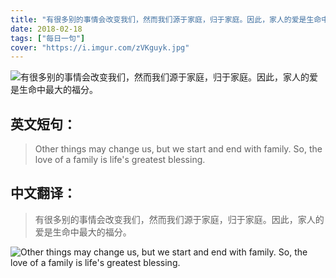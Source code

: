 ```yaml
---
title: "有很多别的事情会改变我们，然而我们源于家庭，归于家庭。因此，家人的爱是生命中最大的福分。 "
date: 2018-02-18
tags: ["每日一句"]
cover: "https://i.imgur.com/zVKguyk.jpg"
---
```


![有很多别的事情会改变我们，然而我们源于家庭，归于家庭。因此，家人的爱是生命中最大的福分。 ](https://i.imgur.com/4D2DYhy.jpg)

## 英文短句：
> Other things may change us, but we start and end with family. So, the love of a family is life's greatest blessing. 

<!--more-->

## 中文翻译：
> 有很多别的事情会改变我们，然而我们源于家庭，归于家庭。因此，家人的爱是生命中最大的福分。 

![Other things may change us, but we start and end with family. So, the love of a family is life's greatest blessing. ](https://i.imgur.com/SbxcLqP.jpg)

